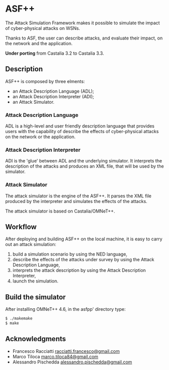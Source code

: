 # ASF++
The Attack Simulation Framework makes it possible to simulate the impact of cyber-physical attacks 
on WSNs. 

Thanks to ASF, the user can describe attacks, and evaluate their impact, 
on the network and the application. 

**Under porting** from Castalia 3.2 to Castalia 3.3.   

## Description
ASF++ is composed by three elments:
 + an Attack Description Language (ADL);
 + an Attack Description Interpreter (ADI);
 + an Attack Simulator.

### Attack Description Language
ADL is a high-level and user friendly description language that provides users with the capability of describe the 
effects of cyber-physical attacks on the network or the application.

### Attack Description Interpreter
ADI is the 'glue' between ADL and the underlying simulator.
It interprets the description of the attacks and produces an XML file, that will be used by the simulator.

### Attack Simulator
The attack simulator is the engine of the ASF++. It parses the XML file produced by the interpreter and 
simulates the effects of the attacks.

The attack simulator is based on Castalia/OMNeT++.


## Workflow
After deploying and building ASF++ on the local machine, it is easy to carry out an attack simulation:   
1. build a simulation scenario by using the NED language,
2. describe the effects of the attacks under survey by using the Attack Description Language,
3. interprets the attack description by using the Attack Description Interpreter,
4. launch the simulation.


## Build the simulator
After installing OMNeT++ 4.6, in the asfpp' directory type:

``` sh
$ ./makemake
$ make
```


## Acknowledgments
+ Francesco Racciatti  	<racciatti.francesco@gmail.com>
+ Marco Tiloca			<marco.tiloca84@gmail.com>
+ Alessandro Pischedda	<alessandro.pischedda@gmail.com>

